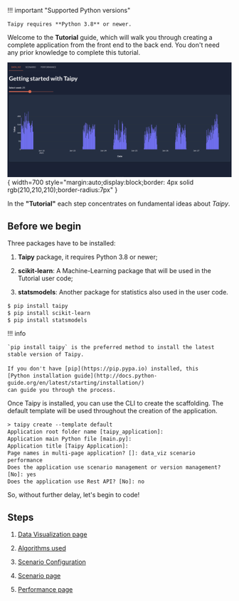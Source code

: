 !!! important "Supported Python versions"

    Taipy requires **Python 3.8** or newer.

Welcome to the **Tutorial** guide, which will walk you through creating a complete application from the front end 
to the back end. You don't need any prior knowledge to complete this tutorial.

![Tutorial application](step_01/overview.gif){ width=700 style="margin:auto;display:block;border: 4px solid rgb(210,210,210);border-radius:7px" }

In the **"Tutorial"** each step concentrates on fundamental ideas about *Taipy*.

## Before we begin

Three packages have to be installed:

 1. **Taipy** package, it requires Python 3.8 or newer;

 2. **scikit-learn**: A Machine-Learning package that will be used in the Tutorial user code;

 3. **statsmodels**: Another package for statistics also used in the user code.

``` console
$ pip install taipy
$ pip install scikit-learn
$ pip install statsmodels
```

!!! info 

    `pip install taipy` is the preferred method to install the latest stable version of Taipy.
    
    If you don't have [pip](https://pip.pypa.io) installed, this 
    [Python installation guide](http://docs.python-guide.org/en/latest/starting/installation/)
    can guide you through the process.


Once Taipy is installed, you can use the CLI to create the scaffolding. The default template will be used throughout the creation of the application.

``` console
> taipy create --template default
Application root folder name [taipy_application]:
Application main Python file [main.py]:
Application title [Taipy Application]:
Page names in multi-page application? []: data_viz scenario performance
Does the application use scenario management or version management? [No]: yes
Does the application use Rest API? [No]: no
```


So, without further delay, let's begin to code!

## Steps

1. [Data Visualization page](step_01/step_01.md)

2. [Algorithms used](step_02/step_02.md)

3. [Scenario Configuration](step_03/step_03.md)

4. [Scenario page](step_04/step_04.md)

5. [Performance page](step_05/step_05.md)

